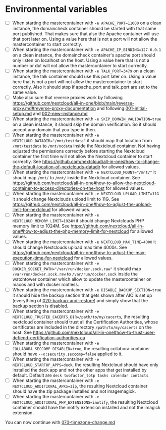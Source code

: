 # Environmental variables

- [ ] When starting the mastercontainer with `-e APACHE_PORT=11000` on a clean instance, the domaincheck container should be started with that same port published. That makes sure that also the Apache container will use that port later on. Using a value here that is not a port will not allow the mastercontainer to start correctly.
- [ ] When starting the mastercontainer with `-e APACHE_IP_BINDING=127.0.0.1` on a clean instance, the domaincheck container's apache port should only listen on localhost on the host. Using a value here that is not a number or dot will not allow the mastercontainer to start correctly.
- [ ] When starting the mastercontainer with `-e TALK_PORT=3479` on a clean instance, the talk container should use this port later on. Using a value here that is not a port will not allow the mastercontainer to start correctly. Also it should stop if apache_port and talk_port are set to the same value.
- [ ] Make also sure that reverse proxies work by following https://github.com/nextcloud/all-in-one/blob/main/reverse-proxy.md#reverse-proxy-documentation and following [001-initial-setup.md](./001-initial-setup.md) and [002-new-instance.md](./002-new-instance.md)
- [ ] When starting the mastercontainer with `-e SKIP_DOMAIN_VALIDATION=true` on a clean instance, it should skip the domain verification. So it should accept any domain that you type in then.
- [ ] When starting the mastercontainer with `-e NEXTCLOUD_DATADIR="/mnt/testdata"` it should map that location from `/mnt/testdata` to `/mnt/ncdata` inside the Nextcloud container. Not having adjusted the permissions correctly before starting the Nextcloud container the first time will not allow the Nextcloud container to start correctly. See https://github.com/nextcloud/all-in-one#how-to-change-the-default-location-of-nextclouds-datadir for allowed values.
- [ ] When starting the mastercontainer with `-e NEXTCLOUD_MOUNT="/mnt/"` it should map `/mnt/` to `/mnt/` inside the Nextcloud container. See https://github.com/nextcloud/all-in-one#how-to-allow-the-nextcloud-container-to-access-directories-on-the-host for allowed values.
- [ ] When starting the mastercontainer with `-e NEXTCLOUD_UPLOAD_LIMIT=11G` it should change Nextclouds upload limit to 11G. See https://github.com/nextcloud/all-in-one#how-to-adjust-the-upload-limit-for-nextcloud for allowed values.
- [ ] When starting the mastercontainer with `-e NEXTCLOUD_MEMORY_LIMIT=1024M` it should change Nextclouds PHP memory limit to 1024M. See https://github.com/nextcloud/all-in-one#how-to-adjust-the-php-memory-limit-for-nextcloud for allowed values.
- [ ] When starting the mastercontainer with `-e NEXTCLOUD_MAX_TIME=4000` it should change Nextclouds upload max time 4000s. See https://github.com/nextcloud/all-in-one#how-to-adjust-the-max-execution-time-for-nextcloud for allowed values.
- [ ] When starting the mastercontainer with `-e DOCKER_SOCKET_PATH="/var/run/docker.sock.raw"` it should map `/var/run/docker.sock.raw` to `/var/run/docker.sock` inside the watchtower container which allow to update the mastercontainer on macos and with docker rootless.
- [ ] When starting the mastercontainer with `-e DISABLE_BACKUP_SECTION=true` it should hide the backup section that gets shown after AIO is set up (everything of [020-backup-and-restore](./020-backup-and-restore.md)) and simply show that the backup section is disabled.
- [ ] When starting the mastercontainer with `-e NEXTCLOUD_TRUSTED_CACERTS_DIR=/path/to/my/cacerts`, the resulting nextcloud container should trust all the Certification Authorities, whose certificates are included in the directory `/path/to/my/cacerts` on the host.
See https://github.com/nextcloud/all-in-one#how-to-trust-user-defiend-certification-authorities-ca
- [ ] When starting the mastercontainer with `-e COLLABORA_SECCOMP_DISABLED=true`, the resulting collabora container should have `--o:security.seccomp=false` applied to it.
- [ ] When starting the mastercontainer with `-e NEXTCLOUD_STARTUP_APPS=deck`, the resulting Nextcloud should have only installed the deck app and not the other apps that get installed by default. Default are `deck twofactor_totp tasks calendar contacts`.
- [ ] When starting the mastercontainer with `-e NEXTCLOUD_ADDITIONAL_APKS=zip`, the resulting Nextcloud container should have the zip package installed and not imagemagick.
- [ ] When starting the mastercontainer with `-e NEXTCLOUD_ADDITIONAL_PHP_EXTENSIONS=inotify`, the resulting Nextcloud container should have the inotify extension installed and not the imagick extension.

You can now continue with [070-timezone-change.md](./070-timezone-change.md)
